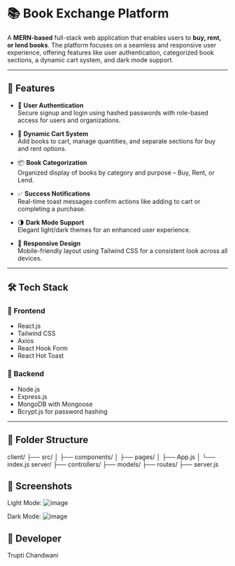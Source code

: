 # 📚 Book Exchange Platform

A **MERN-based** full-stack web application that enables users to **buy, rent, or lend books**. The platform focuses on a seamless and responsive user experience, offering features like user authentication, categorized book sections, a dynamic cart system, and dark mode support.

---

## 🌟 Features

- 🔐 **User Authentication**  
  Secure signup and login using hashed passwords with role-based access for users and organizations.

- 🛒 **Dynamic Cart System**  
  Add books to cart, manage quantities, and separate sections for buy and rent options.

- 📦 **Book Categorization**  
  Organized display of books by category and purpose – Buy, Rent, or Lend.

- ✅ **Success Notifications**  
  Real-time toast messages confirm actions like adding to cart or completing a purchase.

- 🌗 **Dark Mode Support**  
  Elegant light/dark themes for an enhanced user experience.

- 📱 **Responsive Design**  
  Mobile-friendly layout using Tailwind CSS for a consistent look across all devices.

---

## 🛠️ Tech Stack

### 🔷 Frontend
- React.js
- Tailwind CSS
- Axios
- React Hook Form
- React Hot Toast

### 🔶 Backend
- Node.js
- Express.js
- MongoDB with Mongoose
- Bcrypt.js for password hashing

---

## 📂 Folder Structure
client/
├── src/
│ ├── components/
│ ├── pages/
│ ├── App.js
│ └── index.js
server/
├── controllers/
├── models/
├── routes/
├── server.js

## 📸 Screenshots
Light Mode:
![image](https://github.com/user-attachments/assets/c9e95452-d4ad-4eea-9392-d247bfb6bfd8)

Dark Mode:
![image](https://github.com/user-attachments/assets/2aa3c763-742d-4a4a-8e99-28c35cf53cac)


## 👤 Developer
Trupti Chandwani

